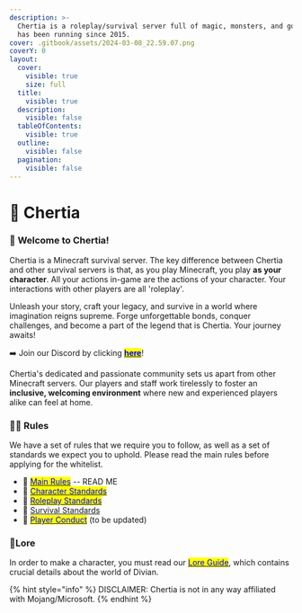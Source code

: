 ```yaml
---
description: >-
  Chertia is a roleplay/survival server full of magic, monsters, and gods. It
  has been running since 2015.
cover: .gitbook/assets/2024-03-08_22.59.07.png
coverY: 0
layout:
  cover:
    visible: true
    size: full
  title:
    visible: true
  description:
    visible: false
  tableOfContents:
    visible: true
  outline:
    visible: false
  pagination:
    visible: false
---
```


# 📖 Chertia

### 📖 **Welcome to Chertia!**

Chertia is a Minecraft survival server. The key difference between Chertia and other survival servers is that, as you play Minecraft, you play **as your character**. All your actions in-game are the actions of your character. Your interactions with other players are all 'roleplay'.&#x20;

Unleash your story, craft your legacy, and survive in a world where imagination reigns supreme. Forge unforgettable bonds, conquer challenges, and become a part of the legend that is Chertia. Your journey awaits!

➡️ Join our Discord by clicking [<mark style="color:blue;">**here**</mark>](https://discord.gg/chertia)!

Chertia's dedicated and passionate community sets us apart from other Minecraft servers. Our players and staff work tirelessly to foster an **inclusive, welcoming environment** where new and experienced players alike can feel at home.&#x20;

### 🧑‍⚖️ Rules

We have a set of rules that we require you to follow, as well as a set of standards we expect you to uphold. Please read the main rules before applying for the whitelist.

* 📕 [<mark style="color:blue;">Main Rules</mark>](broken-reference) -- READ ME
* 📙 [<mark style="color:blue;">Character Standards</mark>](rules/character.md)
* 📒 [<mark style="color:blue;">Roleplay Standards</mark>](rules/roleplay-standards.md)
* 📗 [Survival Standards](rules/survival-standards.md)
* 📓 [<mark style="color:blue;">Player Conduct</mark>](rules/player-conduct.md) (to be updated)

### 📘Lore

In order to make a character, you must read our [<mark style="color:blue;">Lore Guide</mark>](lore/lore-guide.md), which contains crucial details about the world of Divian.

{% hint style="info" %}
DISCLAIMER: Chertia is not in any way affiliated with Mojang/Microsoft.
{% endhint %}
